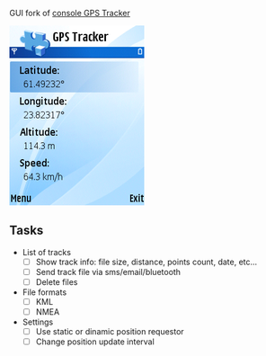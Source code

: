 GUI fork of [console GPS Tracker](https://github.com/artem78/s60-gps-tracker-cli)

![](images/screenshot.png)

## Tasks
* List of tracks
   * [ ] Show track info: file size, distance, points count, date, etc...
   * [ ] Send track file via sms/email/bluetooth
   * [ ] Delete files
* File formats
   * [ ] KML
   * [ ] NMEA
* Settings
   * [ ] Use static or dinamic position requestor
   * [ ] Change position update interval